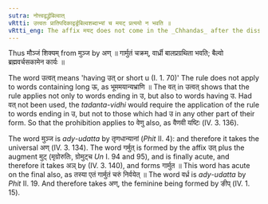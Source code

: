```yaml
---
sutra: नोत्त्वद्वर्द्ध्रबिल्वात्
vRtti: उत्त्वतः प्रातिपदिकाद्वर्ड्रबिल्वशब्दाभ्यां च मयट् प्रत्ययो न भवति ॥
vRtti_eng: The affix मयट् does not come in the _Chhandas_ after the dissyllabic words, having a short vowel उ in them, nor after the words '_vardhra_' and '_bilwa_.'
---
```

Thus मौञ्जं शिक्यम् from मुञ्ज by अण् ॥ गार्मुतं चक्रम्, वार्ध्री बालप्रग्रथिता भवति; बैल्वो ब्रह्मवर्चसकामेन कार्यः ॥

The word उत्वत् means 'having उत् or short u (I. 1. 70)' The rule does not apply to words containing long ऊ, as भूममयान्यभ्राणि ॥ The वत् in उत्वत् shows that the rule applies not only to words ending in उ, but also to words having उ. Had वत् not been used, the _tadanta_-_vidhi_ would require the application of the rule to words ending in उ, but not to those which had उ in any other part of their form. So that the prohibition applies to वेणु also, as वैणवी यष्टिः (IV. 3. 136).

The word मुञ्ज is _ady_-_udatta_ by तृणधान्यानां (_Phit_ II. 4): and therefore it takes the universal अण् (IV. 3. 134). The word गर्मुत् is formed by the affix उत् plus the augment मुट् (मृग्रोरुतिः, ग्रोमुट्च _Un_ I. 94 and 95), and is finally acute, and therefore it takes अञ् by (IV. 3. 140), and forms गार्मुत ॥ This word has acute on the final also, as तस्या एतं गार्मुतं चरुं निर्वयेत् ॥ The word वर्ध्र is _ady_-_udatta_ by _Phit_ II. 19. And therefore takes अण्, the feminine being formed by ङीप् (IV. 1. 15).
